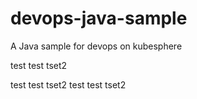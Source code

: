 # devops-java-sample
A Java sample for devops on kubesphere

test  test tset2

test  test tset2
test  test tset2